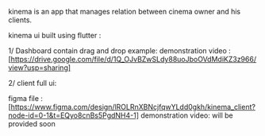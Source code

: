 kinema is an app that manages relation between cinema owner and his clients.

kinema ui built using flutter :

1/ Dashboard contain drag and drop example: demonstration video : [https://drive.google.com/file/d/1Q_OJvBZwSLdy88uoJboOVdMdiKZ3z966/view?usp=sharing]

2/ client full ui:

figma file : [https://www.figma.com/design/lROLRnXBNcjfqwYLdd0gkh/kinema_client?node-id=0-1&t=EQyo8cnBs5PgdNH4-1] demonstration video: will be provided soon
